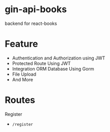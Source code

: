 # gin-api-books
backend for react-books

# Feature
* Authentication and Authorization using JWT
* Protected Route Using JWT
* Integration ORM Database Using Gorm
* File Upload
* And More

# Routes
Register
* `/register`

